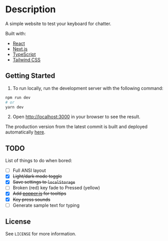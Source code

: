 # Description

A simple website to test your keyboard for chatter.

Built with:

* [React](https://reactjs.org/)
* [Next.js](https://nextjs.org/)
* [TypeScript](https://www.typescriptlang.org/)
* [Tailwind CSS](https://tailwindcss.com/)

## Getting Started

1. To run locally, run the development server with the following command:

```bash
npm run dev
# or
yarn dev
```

2. Open [http://localhost:3000](http://localhost:3000) in your browser to see the result.

The production version from the latest commit is built and deployed automatically [here](https://keyboard.dmitrijs.lv).

## TODO

List of things to do when bored:
- [ ] Full ANSI layout
- [x] ~~Light/dark mode toggle~~
- [X] ~~Save settings to `localStorage`~~
- [ ] Broken (red) key fade to Pressed (yellow)
- [X] ~~Add [popper.js](https://popper.js.org/) for tooltips~~
- [X] ~~Key press sounds~~
- [ ] Generate sample text for typing

## License

See `LICENSE` for more information.
